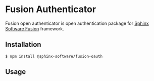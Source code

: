 # Fusion Authenticator
    
 Fusion open authenticator is open authentication package for [Sphinx Software Fusion](https://github.com/sphinx-software/sphinx-web-skeleton)
 framework.
   
## Installation

    $ npm install @sphinx-software/fusion-oauth

## Usage